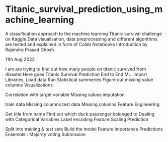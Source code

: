 # Titanic_survival_prediction_using_machine_learning
A classification approach to the machine learning Titanic survival challenge on Kaggle.Data visualisation, data preprocessing and different algorithms are tested and explained in form of Colab Notebooks
Introduction by
Rajendra Prasad Ghosh

11th Aug 2023

I am are trying to find out how many people on titanic survived from disaster.Here goes Titanic Survival Prediction End to End ML .Import Libraries,
Load data
Run Statistical summeries
Figure out missing value columns Visualizations

Correlation with target variable
Missing values imputation

train data Missing columns
test data Missing columns
Feature Engineering

Get title from name
Find out which deck passenger belonged to
Dealing with Categorical Variables
Label encoding
Feature Scaling
Prediction

Split into training & test sets
Build the model
Feature importance
Predictions
Ensemble : Majority voting
Submission
